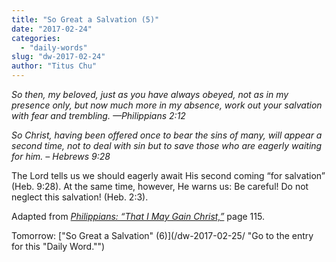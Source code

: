 ```yaml
---
title: "So Great a Salvation (5)"
date: "2017-02-24"
categories: 
  - "daily-words"
slug: "dw-2017-02-24"
author: "Titus Chu"
---
```


_So then, my beloved, just as you have always obeyed, not as in my presence only, but now much more in my absence, work out your salvation with fear and trembling._ _—Philippians 2:12_

_So Christ, having been offered once to bear the sins of many, will appear a second time, not to deal with sin but to save those who are eagerly waiting for him._ _– Hebrews 9:28_

The Lord tells us we should eagerly await His second coming “for salvation” (Heb. 9:28). At the same time, however, He warns us: Be careful! Do not neglect this salvation! (Heb. 2:3).

Adapted from _[Philippians: “That I May Gain Christ,”](/book-philippians/ "Go to the listing for this book.")_ page 115.

Tomorrow: ["So Great a Salvation" (6)](/dw-2017-02-25/ "Go to the entry for this "Daily Word."")
